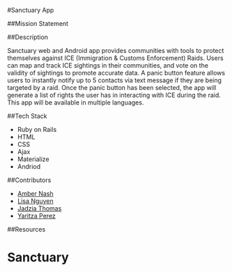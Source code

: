 #Sanctuary App


##Mission Statement

##Description

Sanctuary web and Android app provides communities with tools to protect themselves against ICE (Immigration & Customs Enforcement) Raids. Users can map and track ICE sightings in their communities, and vote on the validity of sightings to promote accurate data. A panic button feature allows users to instantly notify up to 5 contacts via text message if they are being targeted by a raid. Once the panic button has been selected, the app will generate a list of rights the user has in interacting with ICE during the raid. This app will be available in multiple languages.
	
##Tech Stack
* Ruby on Rails
* HTML
* CSS
* Ajax
* Materialize
* Andriod


##Contributors
* [Amber Nash](https://github.com/annnash88)
* [Lisa Nguyen](https://github.com/lisaofalltrades)
* [Jadzia Thomas](https://github.com/JadziaHax)
* [Yaritza Perez](https://github.com/yaritzape9)

##Resources

# Sanctuary